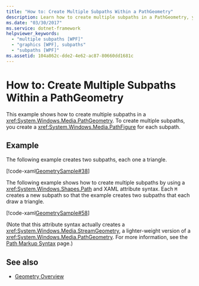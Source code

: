 ```yaml
---
title: "How to: Create Multiple Subpaths Within a PathGeometry"
description: Learn how to create multiple subpaths in a PathGeometry, you must create a PathFigure for each subpath.
ms.date: "03/30/2017"
ms.service: dotnet-framework
helpviewer_keywords: 
  - "multiple subpaths [WPF]"
  - "graphics [WPF], subpaths"
  - "subpaths [WPF]"
ms.assetid: 104a862c-dde2-4e62-ac87-80660dd1681c
---
```

# How to: Create Multiple Subpaths Within a PathGeometry

This example shows how to create multiple subpaths in a <xref:System.Windows.Media.PathGeometry>. To create multiple subpaths, you create a <xref:System.Windows.Media.PathFigure> for each subpath.

## Example

The following example creates two subpaths, each one a triangle.

[!code-xaml[GeometrySample#38](~/samples/snippets/csharp/VS_Snippets_Wpf/GeometrySample/CS/pathgeometryexample.xaml#38)]

The following example shows how to create multiple subpaths by using a <xref:System.Windows.Shapes.Path> and XAML attribute syntax. Each `M` creates a new subpath so that the example creates two subpaths that each draw a triangle.

[!code-xaml[GeometrySample#58](~/samples/snippets/csharp/VS_Snippets_Wpf/GeometrySample/CS/geometryattributesyntaxexample.xaml#58)]

(Note that this attribute syntax actually creates a <xref:System.Windows.Media.StreamGeometry>, a lighter-weight version of a <xref:System.Windows.Media.PathGeometry>. For more information, see the [Path Markup Syntax](path-markup-syntax.md) page.)

## See also

- [Geometry Overview](geometry-overview.md)
